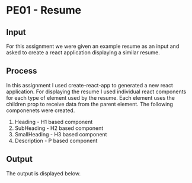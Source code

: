# PE01 - Resume

## Input

For this assignment we were given an example resume as an input and asked to create a react application displaying a similar resume.

## Process

In this assignment I used create-react-app to generated a new react application. For displaying the resume I used individual react components for each type of element used by the resume. Each element uses the children prop to receive data from the parent element. The following componenets were created.

1. Heading - H1 based component
2. SubHeading - H2 based component
3. SmallHeading - H3 based component
4. Description - P based component

## Output

The output is displayed below.
